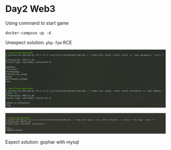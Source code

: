# Day2 Web3

Using command to start game
```
docker-compose up -d
```
Unexpect solution: `php-fpm` RCE

![avatar](img/001.png)


![avatar](img/002.png)

Expect solution: gophar with mysql
